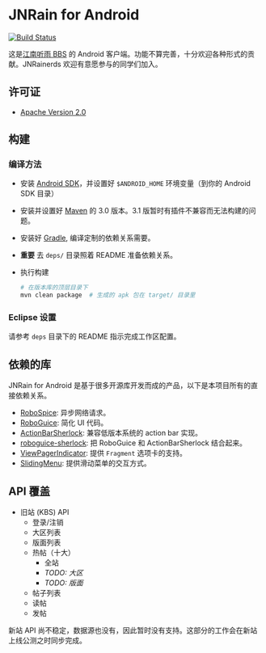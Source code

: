 # JNRain for Android

[![Build Status](https://travis-ci.org/jnrainerds/jnrain-android.png)](https://travis-ci.org/jnrainerds/jnrain-android)

这是[江南听雨 BBS](http://bbs.jnrain.com/) 的 Android 客户端。功能不算完善，十分欢迎各种形式的贡献。JNRainerds 欢迎有意愿参与的同学们加入。


## 许可证

* [Apache Version 2.0](http://www.apache.org/licenses/LICENSE-2.0.html)


## 构建

### 编译方法

*   安装 [Android SDK](http://developer.android.com/sdk/index.html)，并设置好 `$ANDROID_HOME` 环境变量（到你的 Android SDK 目录）
*   安装并设置好 [Maven](http://maven.apache.org/download.html) 的 3.0 版本。3.1 版暂时有插件不兼容而无法构建的问题。
*   安装好 [Gradle](http://www.gradle.org), 编译定制的依赖关系需要。
*   **重要** 去 `deps/` 目录照着 README 准备依赖关系。
*   执行构建

    ```sh
    # 在版本库的顶层目录下
    mvn clean package  # 生成的 apk 包在 target/ 目录里
    ```

### Eclipse 设置

请参考 `deps` 目录下的 README 指示完成工作区配置。


## 依赖的库

JNRain for Android 是基于很多开源库开发而成的产品，以下是本项目所有的直接依赖关系。

* [RoboSpice](https://github.com/octo-online/robospice/): 异步网络请求。
* [RoboGuice](http://code.google.com/p/roboguice/): 简化 UI 代码。
* [ActionBarSherlock](http://actionbarsherlock.com/): 兼容低版本系统的 action bar 实现。
* [roboguice-sherlock](https://github.com/rtyley/roboguice-sherlock/): 把 RoboGuice 和 ActionBarSherlock 结合起来。
* [ViewPagerIndicator](http://viewpagerindicator.com/): 提供 `Fragment` 选项卡的支持。
* [SlidingMenu](https://github.com/jfeinstein10/SlidingMenu): 提供滑动菜单的交互方式。


## API 覆盖

* 旧站 (KBS) API
    * 登录/注销
    * 大区列表
    * 版面列表
    * 热帖（十大）
        - 全站
        - *TODO: 大区*
        - *TODO: 版面*
    * 帖子列表
    * 读帖
    * 发帖

新站 API 尚不稳定，数据源也没有，因此暂时没有支持。这部分的工作会在新站上线公测之时同步完成。


<!-- vim:set ai et ts=4 sw=4 sts=4 ff=unix fenc=utf-8: -->
